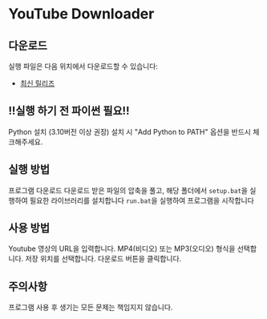 # YouTube Downloader

## 다운로드
실행 파일은 다음 위치에서 다운로드할 수 있습니다:
- [최신 릴리즈](https://github.com/milky-way-1220/Youtube_Downloader/archive/refs/heads/main.zip)

## !!실행 하기 전 파이썬 필요!!
Python 설치 (3.10버전 이상 권장)
  설치 시 "Add Python to PATH" 옵션을 반드시 체크해주세요.

## 실행 방법
프로그램 다운로드
다운로드 받은 파일의 압축을 풀고, 해당 폴더에서 ``setup.bat``을 실행하여 필요한 라이브러리를 설치합니다
``run.bat``을 실행하여 프로그램을 시작합니다

## 사용 방법
Youtube 영상의 URL을 입력합니다.
MP4(비디오) 또는 MP3(오디오) 형식을 선택합니다.
저장 위치를 선택합니다.
다운로드 버튼을 클릭합니다.

## 주의사항
프로그램 사용 후 생기는 모든 문제는 책임지지 않습니다.
